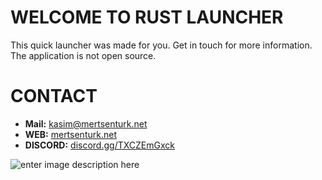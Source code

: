 # WELCOME TO RUST LAUNCHER
This quick launcher was made for you. Get in touch for more information. The application is not open source.

# CONTACT
- **Mail:** [kasim@mertsenturk.net](mailto:kasim@mertsenturk.net "kasim@mertsenturk.net")
- **WEB:** [mertsenturk.net](https://mertsenturk.net "mertsenturk.net")
- **DISCORD:** [discord.gg/TXCZEmGxck](https://discord.gg/TXCZEmGxck "Discord")

![enter image description here](https://github.com/mertinkotr/rust-launcher/blob/main/rustlauncher2.gif)
